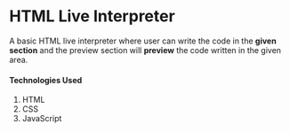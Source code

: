 # HTML Live Interpreter

A basic HTML live interpreter where user can write the code in the **given section** and the preview section will **preview** the code written in the given area.

#### Technologies Used
1. HTML
2. CSS
3. JavaScript

